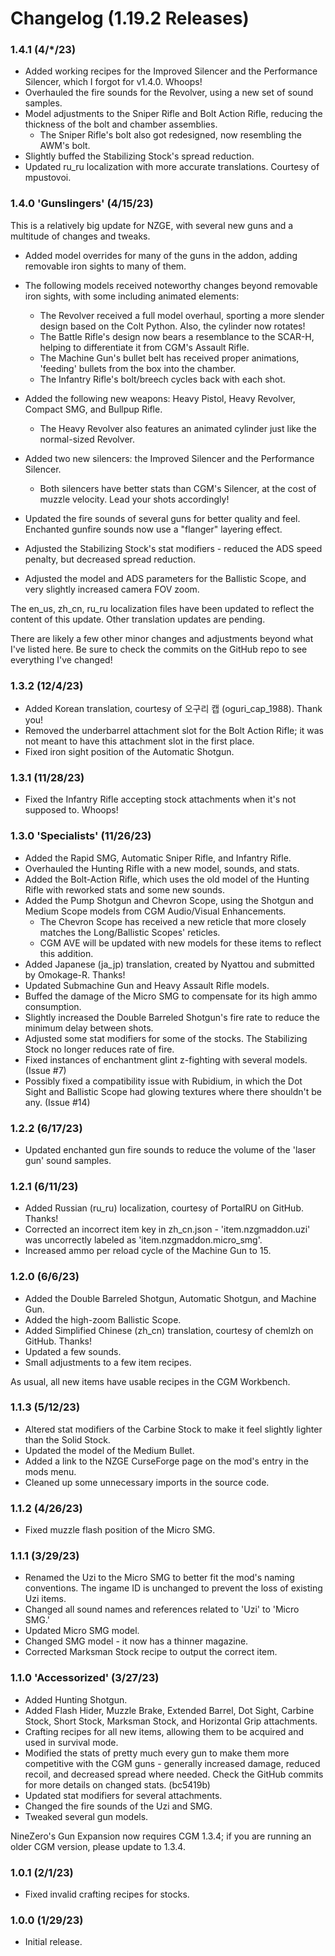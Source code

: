 # Changelog (1.19.2 Releases)


### 1.4.1 (4/*/23)
* Added working recipes for the Improved Silencer and the Performance Silencer, which I forgot for v1.4.0. Whoops!
* Overhauled the fire sounds for the Revolver, using a new set of sound samples.
* Model adjustments to the Sniper Rifle and Bolt Action Rifle, reducing the thickness of the bolt and chamber assemblies.
  -  The Sniper Rifle's bolt also got redesigned, now resembling the AWM's bolt.
* Slightly buffed the Stabilizing Stock's spread reduction.
* Updated ru_ru localization with more accurate translations. Courtesy of mpustovoi.

### 1.4.0 'Gunslingers' (4/15/23)
This is a relatively big update for NZGE, with several new guns and a multitude of changes and tweaks.

* Added model overrides for many of the guns in the addon, adding removable iron sights to many of them.
* The following models received noteworthy changes beyond removable iron sights, with some including animated elements:
  -  The Revolver received a full model overhaul, sporting a more slender design based on the Colt Python. Also, the cylinder now rotates!
  -  The Battle Rifle's design now bears a resemblance to the SCAR-H, helping to differentiate it from CGM's Assault Rifle.
  -  The Machine Gun's bullet belt has received proper animations, 'feeding' bullets from the box into the chamber.
  -  The Infantry Rifle's bolt/breech cycles back with each shot.

* Added the following new weapons: Heavy Pistol, Heavy Revolver, Compact SMG, and Bullpup Rifle.
  -  The Heavy Revolver also features an animated cylinder just like the normal-sized Revolver.
* Added two new silencers: the Improved Silencer and the Performance Silencer.
  -  Both silencers have better stats than CGM's Silencer, at the cost of muzzle velocity. Lead your shots accordingly!

* Updated the fire sounds of several guns for better quality and feel. Enchanted gunfire sounds now use a "flanger" layering effect.
* Adjusted the Stabilizing Stock's stat modifiers - reduced the ADS speed penalty, but decreased spread reduction.
* Adjusted the model and ADS parameters for the Ballistic Scope, and very slightly increased camera FOV zoom.

The en_us, zh_cn, ru_ru localization files have been updated to reflect the content of this update. Other translation updates are pending.

There are likely a few other minor changes and adjustments beyond what I've listed here. Be sure to check the commits on the GitHub repo to see everything I've changed!


### 1.3.2 (12/4/23)
* Added Korean translation, courtesy of 오구리 캡 (oguri_cap_1988). Thank you!
* Removed the underbarrel attachment slot for the Bolt Action Rifle; it was not meant to have this attachment slot in the first place.
* Fixed iron sight position of the Automatic Shotgun.

### 1.3.1 (11/28/23)
* Fixed the Infantry Rifle accepting stock attachments when it's not supposed to. Whoops!

### 1.3.0 'Specialists' (11/26/23)
* Added the Rapid SMG, Automatic Sniper Rifle, and Infantry Rifle.
* Overhauled the Hunting Rifle with a new model, sounds, and stats.
* Added the Bolt-Action Rifle, which uses the old model of the Hunting Rifle with reworked stats and some new sounds.
* Added the Pump Shotgun and Chevron Scope, using the Shotgun and Medium Scope models from CGM Audio/Visual Enhancements.
  -  The Chevron Scope has received a new reticle that more closely matches the Long/Ballistic Scopes' reticles.
  -  CGM AVE will be updated with new models for these items to reflect this addition.
* Added Japanese (ja_jp) translation, created by Nyattou and submitted by Omokage-R. Thanks!
* Updated Submachine Gun and Heavy Assault Rifle models.
* Buffed the damage of the Micro SMG to compensate for its high ammo consumption.
* Slightly increased the Double Barreled Shotgun's fire rate to reduce the minimum delay between shots.
* Adjusted some stat modifiers for some of the stocks. The Stabilizing Stock no longer reduces rate of fire.
* Fixed instances of enchantment glint z-fighting with several models. (Issue #7)
* Possibly fixed a compatibility issue with Rubidium, in which the Dot Sight and Ballistic Scope had glowing textures where there shouldn't be any. (Issue #14)


### 1.2.2 (6/17/23)
* Updated enchanted gun fire sounds to reduce the volume of the 'laser gun' sound samples.

### 1.2.1 (6/11/23)
* Added Russian (ru_ru) localization, courtesy of PortalRU on GitHub. Thanks!
* Corrected an incorrect item key in zh_cn.json - 'item.nzgmaddon.uzi' was uncorrectly labeled as 'item.nzgmaddon.micro_smg'.
* Increased ammo per reload cycle of the Machine Gun to 15.

### 1.2.0 (6/6/23)
* Added the Double Barreled Shotgun, Automatic Shotgun, and Machine Gun.
* Added the high-zoom Ballistic Scope.
* Added Simplified Chinese (zh_cn) translation, courtesy of chemlzh on GitHub. Thanks!
* Updated a few sounds.
* Small adjustments to a few item recipes.

As usual, all new items have usable recipes in the CGM Workbench.


### 1.1.3 (5/12/23)
* Altered stat modifiers of the Carbine Stock to make it feel slightly lighter than the Solid Stock.
* Updated the model of the Medium Bullet.
* Added a link to the NZGE CurseForge page on the mod's entry in the mods menu.
* Cleaned up some unnecessary imports in the source code.

### 1.1.2 (4/26/23)
* Fixed muzzle flash position of the Micro SMG.

### 1.1.1 (3/29/23)
* Renamed the Uzi to the Micro SMG to better fit the mod's naming conventions. The ingame ID is unchanged to prevent the loss of existing Uzi items.
* Changed all sound names and references related to 'Uzi' to 'Micro SMG.'
* Updated Micro SMG model.
* Changed SMG model - it now has a thinner magazine.
* Corrected Marksman Stock recipe to output the correct item.

### 1.1.0 'Accessorized' (3/27/23)
* Added Hunting Shotgun.
* Added Flash Hider, Muzzle Brake, Extended Barrel, Dot Sight, Carbine Stock, Short Stock, Marksman Stock, and Horizontal Grip attachments.
* Crafting recipes for all new items, allowing them to be acquired and used in survival mode.
* Modified the stats of pretty much every gun to make them more competitive with the CGM guns - generally increased damage, reduced recoil, and decreased spread where needed. Check the GitHub  commits for more details on changed stats. (bc5419b)
* Updated stat modifiers for several attachments.
* Changed the fire sounds of the Uzi and SMG.
* Tweaked several gun models.

NineZero's Gun Expansion now requires CGM 1.3.4; if you are running an older CGM version, please update to 1.3.4.


### 1.0.1 (2/1/23)
* Fixed invalid crafting recipes for stocks.

### 1.0.0 (1/29/23)
* Initial release.